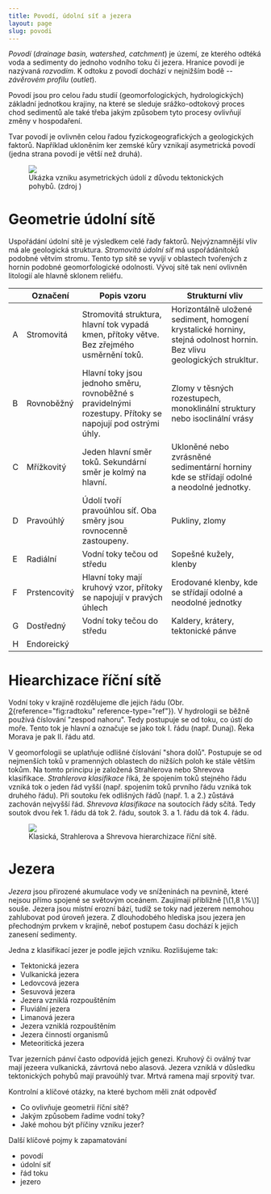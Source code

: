 ```yaml
---
title: Povodí, údolní síť a jezera
layout: page
slug: povodi
---
```


*Povodí* (*drainage basin, watershed, catchment*) je území, ze kterého odtéká voda a sedimenty do jednoho vodního toku či jezera. Hranice povodí je nazývaná *rozvodím*. K odtoku z povodí dochází v nejnižším bodě -- *závěrovém profilu* (*outlet*).

Povodí jsou pro celou řadu studií (geomorfologických, hydrologických) základní jednotkou krajiny, na které se sleduje srážko-odtokový proces chod sedimentů ale také třeba jakým způsobem tyto procesy ovlivňují změny v hospodaření.

Tvar povodí je ovlivněn celou řadou fyzickogeografických a geologických faktorů. Například ukloněním ker zemské kůry vznikají asymetrická povodí (jedna strana povodí je větší než druhá).

<figure id="fig:watershedtilt">
<img src="obrazky/povodi/watershed_tilt.jpg" />
<figcaption>Ukázka vzniku asymetrických údolí z důvodu tektonických pohybů. (zdroj <span class="citation"
data-cites="mahmoodAppraisalActiveTectonics2012"></span>)
</figcaption>
</figure>

# Geometrie údolní sítě

Uspořádání údolní sítě je výsledkem celé řady faktorů. Nejvýznamnější vliv má ale geologická struktura. *Stromovitá údolní síť* má uspořádánítoků podobné větvím stromu. Tento typ sítě se vyvíjí v oblastech tvořených z hornin podobné geomorfologické odolnosti. Vývoj sítě tak není ovlivněn litologií ale hlavně sklonem reliéfu.

<table>
  <thead>
    <tr>
      <th></th>
      <th>Označení</th>
      <th>Popis vzoru</th>
      <th>Strukturní vliv</th>
    </tr>
  </thead>
  <tbody>
    <tr>
      <td>A</td>
      <td>Stromovitá</td>
      <td>Stromovitá struktura, hlavní tok vypadá kmen, přítoky větve. Bez zřejmého usměrnění toků.</td>
      <td>Horizontálně uložené sediment, homogení krystalické horniny, stejná odolnost hornin. Bez vlivu geologických strukltur.</td>
    </tr>
    <tr>
      <td>B</td>
      <td>Rovnoběžný</td>
      <td>Hlavní toky jsou jednoho směru, rovnoběžné s pravidelnými rozestupy. Přítoky se napojují pod ostrými úhly.</td>
      <td>Zlomy v těsných rozestupech, monoklinální struktury nebo isoclinální vrásy</td>
    </tr>
    <tr>
      <td>C</td>
      <td>Mřížkovitý</td>
      <td>Jeden hlavní směr toků. Sekundární směr je kolmý na hlavní.</td>
      <td>Ukloněné nebo zvrásněné sedimentární horniny kde se střídají odolné a neodolné jednotky.</td>
    </tr>
    <tr>
      <td>D</td>
      <td>Pravoúhlý</td>
      <td>Údolí tvoří pravoúhlou síť. Oba směry jsou rovnocenně zastoupeny.</td>
      <td>Pukliny, zlomy</td>
    </tr>
    <tr>
      <td>E</td>
      <td>Radiální</td>
      <td>Vodní toky tečou od středu</td>
      <td>Sopešné kužely, klenby</td>
    </tr>
    <tr>
      <td>F</td>
      <td>Prstencovitý</td>
      <td>Hlavní toky mají kruhový vzor, přítoky se napojují v pravých úhlech</td>
      <td>Erodované klenby, kde se střídají odolné a neodolné jednotky</td>
    </tr>
    <tr>
      <td>G</td>
      <td>Dostředný</td>
      <td>Vodní toky tečou do středu</td>
      <td>Kaldery, krátery, tektonické pánve</td>
    </tr>
    <tr>
      <td>H</td>
      <td>Endoreický</td>
      <td></td>
    </tr>
  </tbody>
</table>

# Hiearchizace říční sítě

Vodní toky v krajině rozdělujeme dle jejich řádu (Obr. [2](#fig:radtoku){reference="fig:radtoku" reference-type="ref"}). V hydrologii se běžně používá číslování "zespod nahoru". Tedy postupuje se od toku, co ústí do moře. Tento tok je hlavní a označuje se jako tok I. řádu (např. Dunaj). Řeka Morava je pak II. řádu atd.

V geomorfologii se uplatňuje odlišné číslování "shora dolů". Postupuje se od nejmenších toků v pramenných oblastech do nižších poloh ke stále větším tokům. Na tomto principu je založená Strahlerova nebo Shrevova klasifikace. *Strahlerova klasifikace* říká, že spojením toků stejného řádu vzniká tok o jeden řád vyšší (např. spojením toků prvního řádu vzniká tok druhého řádu). Při soutoku řek odlišných řádů (např. 1. a 2.) zůstává zachován nejvyšší řád. *Shrevova klasifikace* na soutocích řády sčítá. Tedy soutok dvou řek 1. řádu dá tok 2. řádu, soutok 3. a 1. řádu dá tok 4. řádu.

<figure id="fig:radtoku">
<img src="obrazky/povodi/rad_toku.png" />
<figcaption>Klasická, Strahlerova a Shrevova hierarchizace říční sítě.</figcaption>
</figure>

# Jezera

*Jezera* jsou přirozené akumulace vody ve sníženinách na pevnině, které nejsou přímo spojené se světovým oceánem. Zaujímají přibližně [\\(1,8 \\%\\)] souše. Jezera jsou místní erozní bází, tudíž se toky nad jezerem nemohou zahlubovat pod úroveň jezera. Z dlouhodobého hlediska jsou jezera jen přechodným prvkem v krajině, neboť postupem času dochází k jejich zanesení sedimenty.

Jedna z klasifikací jezer je podle jejich vzniku. Rozlišujeme tak:
-   Tektonická jezera
-   Vulkanická jezera
-   Ledovcová jezera
-   Sesuvová jezera
-   Jezera vzniklá rozpouštěním
-   Fluviální jezera
-   Limanová jezera 
-   Jezera vzniklá rozpouštěním
-   Jezera činností organismů
-   Meteoritická jezera

Tvar jezerních pánví často odpovídá jejich genezi. Kruhový či oválný tvar mají jezeera vulkanická, závrtová nebo alasová. Jezera vzniklá v důsledku tektonických pohybů mají pravoúhlý tvar. Mrtvá ramena mají srpovitý tvar.

Kontrolní a klíčové otázky, na které bychom měli znát odpověď 
-   Co ovlivňuje geometrii říční sítě?
-   Jakým způsobem řadíme vodní toky?
-   Jaké mohou být příčiny vzniku jezer?


Další klíčové pojmy k zapamatování 
- povodí
- údolní síť
- řád toku
- jezero

